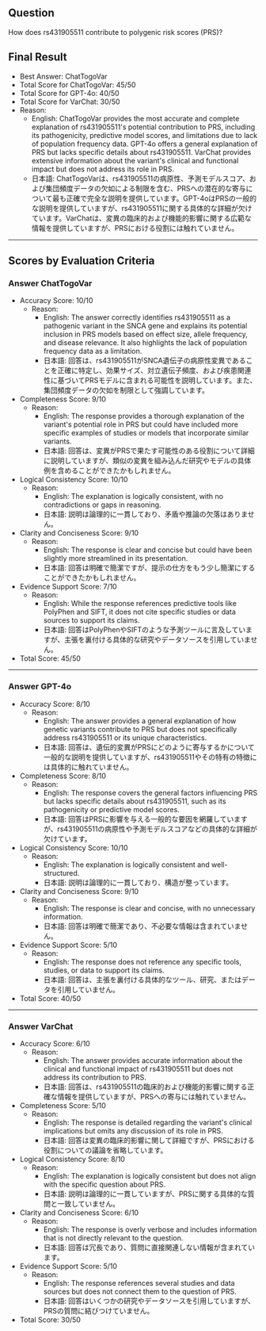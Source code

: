 ## Question

How does rs431905511 contribute to polygenic risk scores (PRS)?

## Final Result

- Best Answer: ChatTogoVar
- Total Score for ChatTogoVar: 45/50
- Total Score for GPT-4o: 40/50
- Total Score for VarChat: 30/50
- Reason:
  - English: ChatTogoVar provides the most accurate and complete explanation of rs431905511's potential contribution to PRS, including its pathogenicity, predictive model scores, and limitations due to lack of population frequency data. GPT-4o offers a general explanation of PRS but lacks specific details about rs431905511. VarChat provides extensive information about the variant's clinical and functional impact but does not address its role in PRS.
  - 日本語: ChatTogoVarは、rs431905511の病原性、予測モデルスコア、および集団頻度データの欠如による制限を含む、PRSへの潜在的な寄与について最も正確で完全な説明を提供しています。GPT-4oはPRSの一般的な説明を提供していますが、rs431905511に関する具体的な詳細が欠けています。VarChatは、変異の臨床的および機能的影響に関する広範な情報を提供していますが、PRSにおける役割には触れていません。

---

## Scores by Evaluation Criteria

### Answer ChatTogoVar
- Accuracy Score: 10/10
  - Reason: 
    - English: The answer correctly identifies rs431905511 as a pathogenic variant in the SNCA gene and explains its potential inclusion in PRS models based on effect size, allele frequency, and disease relevance. It also highlights the lack of population frequency data as a limitation.
    - 日本語: 回答は、rs431905511がSNCA遺伝子の病原性変異であることを正確に特定し、効果サイズ、対立遺伝子頻度、および疾患関連性に基づいてPRSモデルに含まれる可能性を説明しています。また、集団頻度データの欠如を制限として強調しています。
- Completeness Score: 9/10
  - Reason: 
    - English: The response provides a thorough explanation of the variant's potential role in PRS but could have included more specific examples of studies or models that incorporate similar variants.
    - 日本語: 回答は、変異がPRSで果たす可能性のある役割について詳細に説明していますが、類似の変異を組み込んだ研究やモデルの具体例を含めることができたかもしれません。
- Logical Consistency Score: 10/10
  - Reason: 
    - English: The explanation is logically consistent, with no contradictions or gaps in reasoning.
    - 日本語: 説明は論理的に一貫しており、矛盾や推論の欠落はありません。
- Clarity and Conciseness Score: 9/10
  - Reason: 
    - English: The response is clear and concise but could have been slightly more streamlined in its presentation.
    - 日本語: 回答は明確で簡潔ですが、提示の仕方をもう少し簡潔にすることができたかもしれません。
- Evidence Support Score: 7/10
  - Reason: 
    - English: While the response references predictive tools like PolyPhen and SIFT, it does not cite specific studies or data sources to support its claims.
    - 日本語: 回答はPolyPhenやSIFTのような予測ツールに言及していますが、主張を裏付ける具体的な研究やデータソースを引用していません。
- Total Score: 45/50

---

### Answer GPT-4o
- Accuracy Score: 8/10
  - Reason: 
    - English: The answer provides a general explanation of how genetic variants contribute to PRS but does not specifically address rs431905511 or its unique characteristics.
    - 日本語: 回答は、遺伝的変異がPRSにどのように寄与するかについて一般的な説明を提供していますが、rs431905511やその特有の特徴には具体的に触れていません。
- Completeness Score: 8/10
  - Reason: 
    - English: The response covers the general factors influencing PRS but lacks specific details about rs431905511, such as its pathogenicity or predictive model scores.
    - 日本語: 回答はPRSに影響を与える一般的な要因を網羅していますが、rs431905511の病原性や予測モデルスコアなどの具体的な詳細が欠けています。
- Logical Consistency Score: 10/10
  - Reason: 
    - English: The explanation is logically consistent and well-structured.
    - 日本語: 説明は論理的に一貫しており、構造が整っています。
- Clarity and Conciseness Score: 9/10
  - Reason: 
    - English: The response is clear and concise, with no unnecessary information.
    - 日本語: 回答は明確で簡潔であり、不必要な情報は含まれていません。
- Evidence Support Score: 5/10
  - Reason: 
    - English: The response does not reference any specific tools, studies, or data to support its claims.
    - 日本語: 回答は、主張を裏付ける具体的なツール、研究、またはデータを引用していません。
- Total Score: 40/50

---

### Answer VarChat
- Accuracy Score: 6/10
  - Reason: 
    - English: The answer provides accurate information about the clinical and functional impact of rs431905511 but does not address its contribution to PRS.
    - 日本語: 回答は、rs431905511の臨床的および機能的影響に関する正確な情報を提供していますが、PRSへの寄与には触れていません。
- Completeness Score: 5/10
  - Reason: 
    - English: The response is detailed regarding the variant's clinical implications but omits any discussion of its role in PRS.
    - 日本語: 回答は変異の臨床的影響に関して詳細ですが、PRSにおける役割についての議論を省略しています。
- Logical Consistency Score: 8/10
  - Reason: 
    - English: The explanation is logically consistent but does not align with the specific question about PRS.
    - 日本語: 説明は論理的に一貫していますが、PRSに関する具体的な質問と一致していません。
- Clarity and Conciseness Score: 6/10
  - Reason: 
    - English: The response is overly verbose and includes information that is not directly relevant to the question.
    - 日本語: 回答は冗長であり、質問に直接関連しない情報が含まれています。
- Evidence Support Score: 5/10
  - Reason: 
    - English: The response references several studies and data sources but does not connect them to the question of PRS.
    - 日本語: 回答はいくつかの研究やデータソースを引用していますが、PRSの質問に結びつけていません。
- Total Score: 30/50